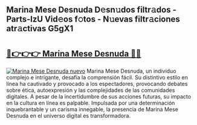 ## Marina Mese Desnuda D𝚎sn𝚞dos filtr𝚊dos - Parts-lzU Vid𝚎os f𝚘tos - N𝚞evas filtr𝚊ciones atr𝚊ctivas G5gX1

# <h2><a href="http://mbcssyg.tromn.icu/?c=Marina+Mese+Desnuda">🔗👉👉👉 Marina Mese Desnuda 🔗🔗</a></h2>

[![Marina Mese Desnuda nuevo](https://i.imgur.com/pEAQMta.gif)](http://mbcssyg.tromn.icu/?c=Marina+Mese+Desnuda)
Marina Mese Desnuda, un individuo complejo e intrigante, desafía la comprensión fácil. Su distintivo estilo en línea ha cautivado y provocado a los espectadores, provocando debates sobre ética, autoexpresión y las complejidades de las comunidades digitales. A pesar de la incertidumbre de sus acciones futuras, su impacto en la cultura en línea es palpable. Impulsada por una determinación inquebrantable y un carisma innegable, la presencia de Marina Mese Desnuda en el universo digital es transformadora.
